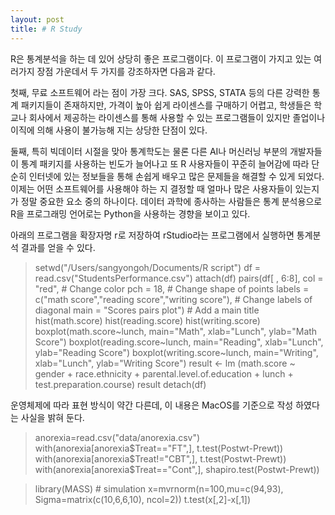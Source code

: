 ```yaml
---
layout: post
title: # R Study
---
```


R은 통계분석을 하는 데 있어 상당히 좋은 프로그램이다. 이 프로그램이 가지고 있는 여러가지 장점 가운데서 두 가지를 강조하자면 다음과 같다.

첫째, 무료 소프트웨어 라는 점이 가장 크다. SAS, SPSS, STATA 등의 다른 강력한 통계 패키지들이 존재하지만, 가격이 높아 쉽게 라이센스를 구매하기 어렵고, 학생들은 학교나 회사에서 제공하는 라이센스를 통해 사용할 수 있는 프로그램들이 있지만 졸업이나 이직에 의해 사용이 불가능해 지는 상당한 단점이 있다.

둘째, 특히 빅데이터 시절을 맞아 통계학도는 물론 다른 AI나 머신러닝 부분의 개발자들이 통계 패키지를 사용하는 빈도가 늘어나고 또 R 사용자들이 꾸준히 늘어감에 따라 단순히 인터넷에 있는 정보들을 통해 손쉽게 배우고 많은 문제들을 해결할 수 있게 되었다. 이제는 어떤 소프트웨어를 사용해야 하는 지 결정할 때 얼마나 많은 사용자들이 있는지가 정말 중요한 요소 중의 하나이다. 데이터 과학에 종사하는 사람들은 통계 분석용으로 R을 프로그래밍 언어로는 Python을 사용하는 경향을 보이고 있다.

아래의 프로그램을 확장자명 r로 저장하여 rStudio라는 프로그램에서 실행하면 통계분석 결과를 얻을 수 있다.

> setwd("/Users/sangyongoh/Documents/R script")
> df = read.csv("StudentsPerformance.csv")
> attach(df)
> pairs(df[ , 6:8],
>       col = "red",                                         # Change color
>       pch = 18,                                            # Change shape of points
>       labels = c("math score","reading score","writing score"),                  # Change labels of diagonal
>       main = "Scores pairs plot")             # Add a main title
> hist(math.score)
> hist(reading.score)
> hist(writing.score)
> boxplot(math.score~lunch, main="Math", xlab="Lunch", ylab="Math Score")
> boxplot(reading.score~lunch, main="Reading", xlab="Lunch", ylab="Reading Score")
> boxplot(writing.score~lunch, main="Writing", xlab="Lunch", ylab="Writing Score")
> result <- lm (math.score ~ gender + race.ethnicity +                 parental.level.of.education + lunch +                 test.preparation.course)
> result
> detach(df)

운영체제에 따라 표현 방식이 약간 다른데, 이 내용은 MacOS를 기준으로 작성 하였다는 사실을 밝혀 둔다.

> anorexia=read.csv("data/anorexia.csv")
> with(anorexia[anorexia$Treat=="FT",], t.test(Postwt-Prewt))
> with(anorexia[anorexia$Treat!="CBT",], t.test(Postwt-Prewt))
> with(anorexia[anorexia$Treat=="Cont",], shapiro.test(Postwt-Prewt))

> library(MASS) # simulation
> x=mvrnorm(n=100,mu=c(94,93),
> Sigma=matrix(c(10,6,6,10), ncol=2))
> t.test(x[,2]-x[,1])
